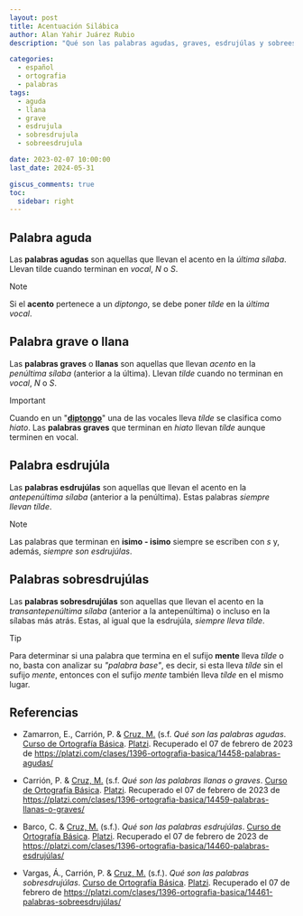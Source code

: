 ```yaml
---
layout: post
title: Acentuación Silábica
author: Alan Yahir Juárez Rubio
description: "Qué son las palabras agudas, graves, esdrujúlas y sobreesdrujulas y cómo se acentúan"

categories:
  - español
  - ortografia
  - palabras
tags:
  - aguda
  - llana
  - grave
  - esdrujula
  - sobresdrujula
  - sobreesdrujula

date: 2023-02-07 10:00:00
last_date: 2024-05-31

giscus_comments: true
toc:
  sidebar: right
---
```


## Palabra aguda

Las **palabras agudas** son aquellas que llevan el acento en la _última
sílaba_. Llevan tilde cuando terminan en _vocal_, _N_ o _S_.

> [!NOTE]
>
> Si el **acento** pertenece a un _diptongo_, se debe poner _tílde_ en la
> _última vocal_.

## Palabra grave o llana

Las **palabras graves** o **llanas** son aquellas que llevan _acento_ en la
_penúltima sílaba_ (anterior a la última). Llevan _tilde_ cuando no terminan en
_vocal_, _N_ o _S_.

> [!IMPORTANT]
>
> Cuando en un "**[diptongo](2023-02-07-diptongo-tripotongo-e-hiato.md)**"
> una de las vocales lleva _tílde_ se clasifica como _hiato_. Las **palabras
> graves** que terminan en _hiato_ llevan _tílde_ aunque terminen en vocal.

## Palabra esdrujúla

Las **palabras esdrujúlas** son aquellas que llevan el acento en la
_antepenúltima sílaba_ (anterior a la penúltima). Estas palabras _siempre
llevan tílde_.

> [!NOTE]
>
> Las palabras que terminan en **isimo - isimo** siempre se escriben con _s_ y,
> además, _siempre son esdrujúlas_.

## Palabras sobresdrujúlas

Las **palabras sobresdrujúlas** son aquellas que llevan el acento en la
_transantepenúltima sílaba_ (anterior a la antepenúltima) o incluso en la
sílabas más atrás. Estas, al igual que la esdrujúla, _siempre lleva tílde_.

> [!TIP]
>
> Para determinar si una palabra que termina en el sufijo **mente** lleva
> _tílde_ o no, basta con analizar su _"palabra base"_, es decir, si esta lleva
> _tílde_ sin el sufijo _mente_, entonces con el sufijo _mente_ también lleva
> _tílde_ en el mismo lugar.

<div style="page-break-after: always;"></div>

## Referencias

- Zamarron, E., Carrión, P. &
  [Cruz, M.](https://platzi.com/profesores/mariandrea-cruz/) (s.f.
  _Qué son las palabras agudas_.
  [Curso de Ortografía Básica](https://platzi.com/cursos/ortografia-basica/).
  [Platzi](https://platzi.com/home).
  Recuperado el 07 de febrero de 2023 de
  <https://platzi.com/clases/1396-ortografia-basica/14458-palabras-agudas/>

- Carrión, P. &
  [Cruz, M.](https://platzi.com/profesores/mariandrea-cruz/) (s.f.
  _Qué son las palabras llanas o graves_.
  [Curso de Ortografía Básica](https://platzi.com/cursos/ortografia-basica/).
  [Platzi](https://platzi.com/home).
  Recuperado el 07 de febrero de 2023 de
  <https://platzi.com/clases/1396-ortografia-basica/14459-palabras-llanas-o-graves/>

- Barco, C. &
  [Cruz, M.](https://platzi.com/profesores/mariandrea-cruz/) (s.f.).
  _Qué son las palabras esdrujúlas_.
  [Curso de Ortografía Básica](https://platzi.com/cursos/ortografia-basica/).
  [Platzi](https://platzi.com/home).
  Recuperado el 07 de febrero de 2023 de
  <https://platzi.com/clases/1396-ortografia-basica/14460-palabras-esdrujúlas/>

- Vargas, Á., Carrión, P. &
  [Cruz, M.](https://platzi.com/profesores/mariandrea-cruz/) (s.f.).
  _Qué son las palabras sobresdrujúlas_.
  [Curso de Ortografía Básica](https://platzi.com/cursos/ortografia-basica/).
  [Platzi](https://platzi.com/home).
  Recuperado el 07 de febrero de
  <https://platzi.com/clases/1396-ortografia-basica/14461-palabras-sobreesdrujúlas/>
